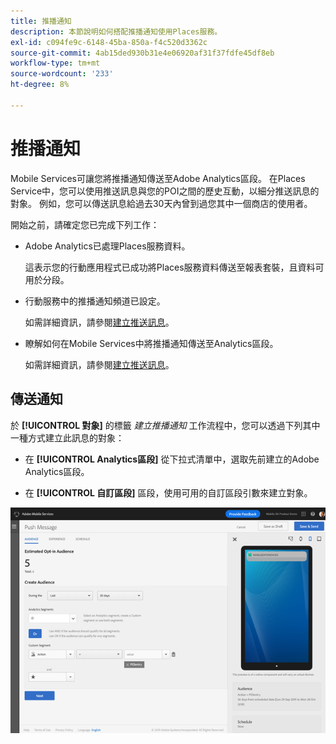 ```yaml
---
title: 推播通知
description: 本節說明如何搭配推播通知使用Places服務。
exl-id: c094fe9c-6148-45ba-850a-f4c520d3362c
source-git-commit: 4ab15ded930b31e4e06920af31f37fdfe45df8eb
workflow-type: tm+mt
source-wordcount: '233'
ht-degree: 8%

---
```


# 推播通知

Mobile Services可讓您將推播通知傳送至Adobe Analytics區段。 在Places Service中，您可以使用推送訊息與您的POI之間的歷史互動，以細分推送訊息的對象。 例如，您可以傳送訊息給過去30天內曾到過您其中一個商店的使用者。

開始之前，請確定您已完成下列工作：

* Adobe Analytics已處理Places服務資料。

   這表示您的行動應用程式已成功將Places服務資料傳送至報表套裝，且資料可用於分段。

* 行動服務中的推播通知頻道已設定。

   如需詳細資訊，請參閱[建立推送訊息](https://docs.adobe.com/content/help/en/mobile-services/using/manage-app-settings-ug/configuring-app/prerequisites-push-messaging.html)。

* 瞭解如何在Mobile Services中將推播通知傳送至Analytics區段。

   如需詳細資訊，請參閱[建立推送訊息](https://docs.adobe.com/content/help/en/mobile-services/using/messaging-ug/push-messages/t-create-push-message.html)。

## 傳送通知

於 **[!UICONTROL 對象]** 的標籤 *建立推播通知* 工作流程中，您可以透過下列其中一種方式建立此訊息的對象：

* 在 **[!UICONTROL Analytics區段]** 從下拉式清單中，選取先前建立的Adobe Analytics區段。

* 在 **[!UICONTROL 自訂區段]** 區段，使用可用的自訂區段引數來建立對象。

![設定推送訊息](/help/assets/push-set-up.png)
